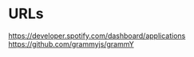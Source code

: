 # URLs

<https://developer.spotify.com/dashboard/applications>
<https://github.com/grammyjs/grammY>
